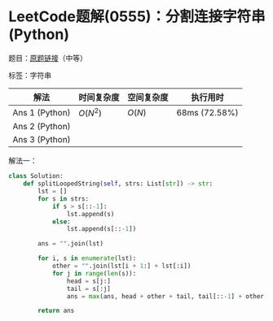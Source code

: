 # LeetCode题解(0555)：分割连接字符串(Python)

题目：[原题链接](https://leetcode-cn.com/problems/split-concatenated-strings/)（中等）

标签：字符串

| 解法           | 时间复杂度 | 空间复杂度 | 执行用时      |
| -------------- | ---------- | ---------- | ------------- |
| Ans 1 (Python) | $O(N^2)$   | $O(N)$     | 68ms (72.58%) |
| Ans 2 (Python) |            |            |               |
| Ans 3 (Python) |            |            |               |

解法一：

```python
class Solution:
    def splitLoopedString(self, strs: List[str]) -> str:
        lst = []
        for s in strs:
            if s > s[::-1]:
                lst.append(s)
            else:
                lst.append(s[::-1])

        ans = "".join(lst)

        for i, s in enumerate(lst):
            other = "".join(lst[i + 1:] + lst[:i])
            for j in range(len(s)):
                head = s[j:]
                tail = s[:j]
                ans = max(ans, head + other + tail, tail[::-1] + other + head[::-1])

        return ans
```